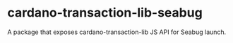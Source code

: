 # cardano-transaction-lib-seabug

A package that exposes cardano-transaction-lib JS API for Seabug launch.
